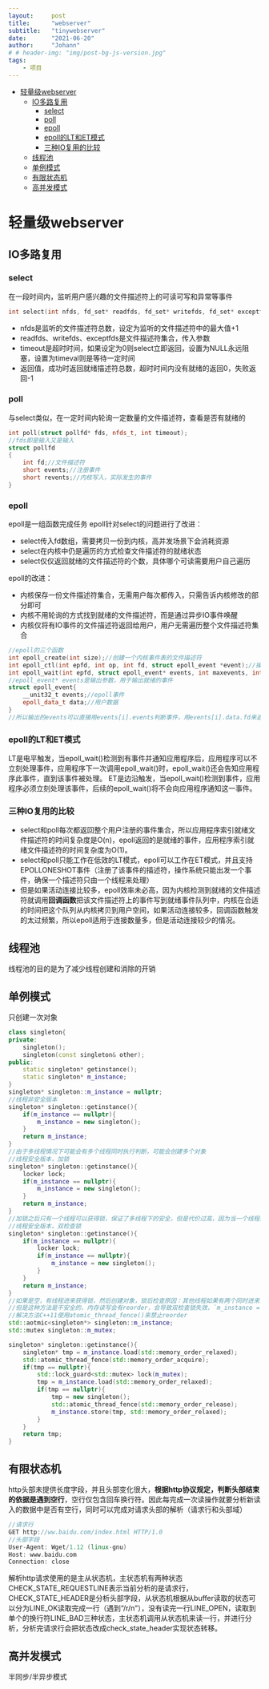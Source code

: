 ```yaml
---
layout:     post
title:      "webserver"
subtitle:   "tinywebserver"
date:       "2021-06-20"
author:     "Johann"
# # header-img: "img/post-bg-js-version.jpg"
tags:
    - 项目
---
```

- [轻量级webserver](#轻量级webserver)
  - [IO多路复用](#io多路复用)
    - [select](#select)
    - [poll](#poll)
    - [epoll](#epoll)
    - [epoll的LT和ET模式](#epoll的lt和et模式)
    - [三种IO复用的比较](#三种io复用的比较)
  - [线程池](#线程池)
  - [单例模式](#单例模式)
  - [有限状态机](#有限状态机)
  - [高并发模式](#高并发模式)
# 轻量级webserver
## IO多路复用
### select 
在一段时间内，监听用户感兴趣的文件描述符上的可读可写和异常等事件
```C++
int select(int nfds, fd_set* readfds, fd_set* writefds, fd_set* exceptfds, struct timeval* timeout);
```
- nfds是监听的文件描述符总数，设定为监听的文件描述符中的最大值+1
- readfds、writefds、exceptfds是文件描述符集合，传入参数
- timeout是超时时间，如果设定为0则select立即返回，设置为NULL永远阻塞，设置为timeval则是等待一定时间
- 返回值，成功时返回就绪描述符总数，超时时间内没有就绪的返回0，失败返回-1
### poll
与select类似，在一定时间内轮询一定数量的文件描述符，查看是否有就绪的
```C++
int poll(struct pollfd* fds, nfds_t, int timeout);
//fds即是输入又是输入
struct pollfd
{
    int fd;//文件描述符
    short events;//注册事件
    short revents;//内核写入，实际发生的事件
}
```
### epoll
epoll是一组函数完成任务
epoll针对select的问题进行了改进：
- select传入fd数组，需要拷贝一份到内核，高并发场景下会消耗资源
- select在内核中仍是遍历的方式检查文件描述符的就绪状态
- select仅仅返回就绪的文件描述符的个数，具体哪个可读需要用户自己遍历

epoll的改进：
- 内核保存一份文件描述符集合，无需用户每次都传入，只需告诉内核修改的部分即可
- 内核不用轮询的方式找到就绪的文件描述符，而是通过异步IO事件唤醒
- 内核仅将有IO事件的文件描述符返回给用户，用户无需遍历整个文件描述符集合

```C++
//epoll的三个函数
int epoll_create(int size);//创建一个内核事件表的文件描述符
int epoll_ctl(int epfd, int op, int fd, struct epoll_event *event);//操作内核事件表epfd，op可以有添加修改注册，
int epoll_wait(int epfd, struct epoll_event* events, int maxevents, int timeout);//返回就绪的文件描述符的个数
//epoll_event* events是输出参数，用于输出就绪的事件
struct epoll_event{
    __unit32_t events;//epoll事件
    epoll_data_t data;//用户数据
}
//所以输出的events可以直接用events[i].events判断事件，用events[i].data.fd来返回就绪的描述符
```

### epoll的LT和ET模式
LT是电平触发，当epoll_wait()检测到有事件并通知应用程序后，应用程序可以不立刻处理事件，应用程序下一次调用epoll_wait()时，epoll_wait()还会告知应用程序此事件，直到该事件被处理。
ET是边沿触发，当epoll_wait()检测到事件，应用程序必须立刻处理该事件，后续的epoll_wait()将不会向应用程序通知这一事件。

### 三种IO复用的比较
- select和poll每次都返回整个用户注册的事件集合，所以应用程序索引就绪文件描述符的时间复杂度是O(n)，epoll返回的是就绪的事件，应用程序索引就绪文件描述符的时间复杂度为O(1)。
- select和poll只能工作在低效的LT模式，epoll可以工作在ET模式，并且支持EPOLLONESHOT事件（注册了该事件的描述符，操作系统只能出发一个事件，确保一个描述符只由一个线程来处理）
- 但是如果活动连接比较多，epoll效率未必高，因为内核检测到就绪的文件描述符就调用**回调函数**把该文件描述符上的事件写到就绪事件队列中，内核在合适的时间把这个队列从内核拷贝到用户空间，如果活动连接较多，回调函数触发的太过频繁，所以epoll适用于连接数量多，但是活动连接较少的情况。

## 线程池
线程池的目的是为了减少线程创建和消除的开销

## 单例模式
只创建一次对象

```C++
class singleton{
private:
    singleton();
    singleton(const singleton& other);
public:
    static singleton* getinstance();
    static singleton* m_instance;
}
singleton* singleton::m_instance = nullptr;
//线程非安全版本
singleton* singleton::getinstance(){
    if(m_instance == nullptr){
        m_instance = new singleton();
    }
    return m_instance;
}
//由于多线程情况下可能会有多个线程同时执行判断，可能会创建多个对象
//线程安全版本，加锁
singleton* singleton::getinstance(){
    locker lock;
    if(m_instance == nullptr){
        m_instance = new singleton();
    }
    return m_instance;
}
//加锁之后只有一个线程可以获得锁，保证了多线程下的安全，但是代价过高，因为当一个线程获取了锁创建了对象之后，其他线程只是在进行读操作即只是执行return m_instance所以加锁是没有必要的，所以锁会造成资源浪费
//线程安全版本，双检查锁
singleton* singleton::getinstance(){
    if(m_instance == nullptr){
        locker lock;
        if(m_instance == nullptr){
            m_instance = new singleton();
        }        
    }
    return m_instance;
}
//如果是空，有线程进来获得锁，然后创建对象，锁后检查原因：其他线程如果有两个同时进来，如果没有检查if，那么会先后获得锁然后创建对象，如果有了后面的if就可以避免这种情况
//但是这种方法是不安全的，内存读写会有reorder，会导致双检查锁失效，`m_instance = new singleton()`正常情况下指令序列是：分配内存、调用构造函数（对分配的内存进行初始化）、返回值（把地址指针给m_instance），但是reoder之后可能是先分配内存然后返回值然后调用构造函数，这就会导致一个线程在调用构造器之前m_instance就不是null，而另一个线程进来之后会判断认为这是一个合法的对象而直接使用
//解决方法C++11使用atomic_thread_fence()来禁止reorder
std::aotmic<singleton*> singleton::m_instance;
std::mutex singleton::m_mutex;

singleton* singleton::getinstance(){
    singleton* tmp = m_instance.load(std::memory_order_relaxed);
    std::atomic_thread_fence(std::memory_order_acquire);
    if(tmp == nullptr){
        std::lock_guard<std::mutex> lock(m_mutex);
        tmp = m_instance.load(std::memory_order_relaxed);
        if(tmp == nullptr){
            tmp = new singleton();
            std::atomic_thread_fence(std::memory_order_release);
            m_instance.store(tmp, std::memory_order_relaxed);
        }        
    }
    return tmp;
}

```

## 有限状态机
http头部未提供长度字段，并且头部变化很大，**根据http协议规定，判断头部结束的依据是遇到空行**，空行仅包含回车换行符。因此每完成一次读操作就要分析新读入的数据中是否有空行，同时可以完成对请求头部的解析（请求行和头部域）
```C++
//请求行
GET http://ww.baidu.com/index.html HTTP/1.0 
//头部字段
User-Agent: Wget/1.12 (linux-gnu)
Host: www.baidu.com
Connection: close
```
解析http请求使用的是主从状态机，主状态机有两种状态CHECK_STATE_REQUESTLINE表示当前分析的是请求行，CHECK_STATE_HEADER是分析头部字段，从状态机根据从buffer读取的状态可以分为LINE_OK读取完成一行（遇到“/r/n”），没有读完一行LINE_OPEN，读取到单个的换行符LINE_BAD三种状态，主状态机调用从状态机来读一行，并进行分析，分析完请求行会把状态改成check_state_header实现状态转移。
## 高并发模式
半同步/半异步模式